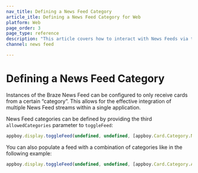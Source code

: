 ```yaml
---
nav_title: Defining a News Feed Category
article_itle: Defining a News Feed Category for Web
platform: Web
page_order: 3
page_type: reference
description: "This article covers how to interact with News Feeds via the Braze SDK."
channel: news feed

---
```


# Defining a News Feed Category

Instances of the Braze News Feed can be configured to only receive cards from a certain “category”. This allows for the effective integration of multiple News Feed streams within a single application.

News Feed categories can be defined by providing the third `allowedCategories` parameter to `toggleFeed`:

``` javascript
appboy.display.toggleFeed(undefined, undefined, [appboy.Card.Category.NEWS]);
```

You can also populate a feed with a combination of categories like in the following example:

``` javascript
appboy.display.toggleFeed(undefined, undefined, [appboy.Card.Category.ANNOUNCEMENTS, appboy.Card.Category.NEWS]);
```
